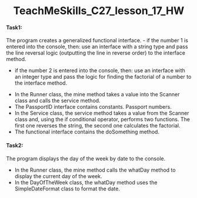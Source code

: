 <h1 align = "center">TeachMeSkills_C27_lesson_17_HW</h1>
<h4>Task1:</h4> The program creates a generalized functional interface.
- if the number 1 is entered into the console, then: use an interface with a string type and pass the line reversal logic (outputting the line in reverse order) to the interface method.

- if the number 2 is entered into the console, then: use an interface with an integer type and pass the logic for finding the factorial of a number to the interface method.
<ul>
  <li>In the Runner class, the mine method takes a value into the Scanner class and calls the service method.</li>
  <li>The PassportID interface contains constants. Passport numbers.</li>
  <li>In the Service class, the service method takes a value from the Scanner class and, using the if conditional operator, performs two functions. The first one reverses the string, the second one calculates the factorial.</li>
  <li>The functional interface contains the doSomething method.</li>
</ul>
<h4>Task2:</h4> The program displays the day of the week by date to the console.
<ul>
  <li>In the Runner class, the mine method calls the whatDay method to display the current day of the week.</li>
  <li>In the DayOfTheWeek class, the whatDay method uses the SimpleDateFormat class to format the date.</li>
</ul>
